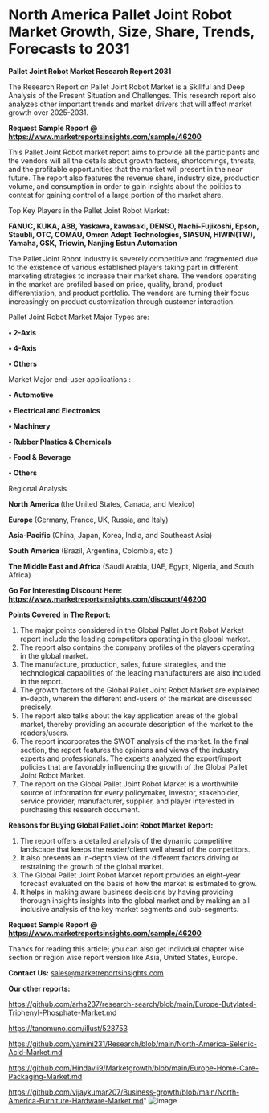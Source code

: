 # North America Pallet Joint Robot Market Growth, Size, Share, Trends, Forecasts to 2031

<strong>Pallet Joint Robot Market Research Report 2031</strong>

The Research Report on Pallet Joint Robot Market is a Skillful and Deep Analysis of the Present Situation and Challenges. This research report also analyzes other important trends and market drivers that will affect market growth over 2025-2031.

<strong>Request Sample Report @ <a href=https://www.marketreportsinsights.com/sample/46200>https://www.marketreportsinsights.com/sample/46200</a></strong>

This Pallet Joint Robot market report aims to provide all the participants and the vendors will all the details about growth factors, shortcomings, threats, and the profitable opportunities that the market will present in the near future. The report also features the revenue share, industry size, production volume, and consumption in order to gain insights about the politics to contest for gaining control of a large portion of the market share.

Top Key Players in the Pallet Joint Robot Market:

<strong>FANUC, KUKA, ABB, Yaskawa, kawasaki, DENSO, Nachi-Fujikoshi, Epson, Staubli, OTC, COMAU, Omron Adept Technologies, SIASUN, HIWIN(TW), Yamaha, GSK, Triowin, Nanjing Estun Automation</strong>

The Pallet Joint Robot Industry is severely competitive and fragmented due to the existence of various established players taking part in different marketing strategies to increase their market share. The vendors operating in the market are profiled based on price, quality, brand, product differentiation, and product portfolio. The vendors are turning their focus increasingly on product customization through customer interaction.

Pallet Joint Robot Market Major Types are:

<strong>•  2-Axis

•  4-Axis

•  Others</strong>

Market Major end-user applications :

<strong>•  Automotive

•  Electrical and Electronics

•  Machinery

•  Rubber Plastics & Chemicals

•  Food & Beverage

•  Others</strong>

Regional Analysis

</u><strong><b>North America</b></strong> (the United States, Canada, and Mexico)

<strong><b>Europe </b></strong>(Germany, France, UK, Russia, and Italy)

<strong><b>Asia-Pacific</b></strong> (China, Japan, Korea, India, and Southeast Asia)

<strong><b>South America</b></strong> (Brazil, Argentina, Colombia, etc.)

<strong><b>The Middle East and Africa</b></strong> (Saudi Arabia, UAE, Egypt, Nigeria, and South Africa)

<strong>Go For Interesting Discount Here: <a href=https://www.marketreportsinsights.com/discount/46200>https://www.marketreportsinsights.com/discount/46200</a></strong>

<strong>Points Covered in The Report:</strong>
<ol>
  <li>The major points considered in the Global Pallet Joint Robot Market report include the leading competitors operating in the global market.</li>
  <li>The report also contains the company profiles of the players operating in the global market.</li>
  <li>The manufacture, production, sales, future strategies, and the technological capabilities of the leading manufacturers are also included in the report.</li>
  <li>The growth factors of the Global Pallet Joint Robot Market are explained in-depth, wherein the different end-users of the market are discussed precisely.</li>
  <li>The report also talks about the key application areas of the global market, thereby providing an accurate description of the market to the readers/users.</li>
  <li>The report incorporates the SWOT analysis of the market. In the final section, the report features the opinions and views of the industry experts and professionals. The experts analyzed the export/import policies that are favorably influencing the growth of the Global Pallet Joint Robot Market.</li>
  <li>The report on the Global Pallet Joint Robot Market is a worthwhile source of information for every policymaker, investor, stakeholder, service provider, manufacturer, supplier, and player interested in purchasing this research document.</li>
</ol>
<strong>Reasons for Buying Global Pallet Joint Robot Market Report:</strong>

<ol>
  <li>The report offers a detailed analysis of the dynamic competitive landscape that keeps the reader/client well ahead of the competitors.</li>
  <li>It also presents an in-depth view of the different factors driving or restraining the growth of the global market.</li>
  <li>The Global Pallet Joint Robot Market report provides an eight-year forecast evaluated on the basis of how the market is estimated to grow.</li>
  <li>It helps in making aware business decisions by having providing thorough insights insights into the global market and by making an all-inclusive analysis of the key market segments and sub-segments.</li>
</ol>
<strong>Request Sample Report @ <a href=https://www.marketreportsinsights.com/sample/46200>https://www.marketreportsinsights.com/sample/46200</a></strong>


Thanks for reading this article; you can also get individual chapter wise section or region wise report version like Asia, United States, Europe.

<strong>Contact Us:</strong>
sales@marketreportsinsights.com

<strong>Our other reports:</strong>

<a href=https://github.com/arha237/research-search/blob/main/Europe-Butylated-Triphenyl-Phosphate-Market.md>https://github.com/arha237/research-search/blob/main/Europe-Butylated-Triphenyl-Phosphate-Market.md</a>

<a href=https://tanomuno.com/illust/528753>https://tanomuno.com/illust/528753</a>

<a href=https://github.com/yamini231/Research/blob/main/North-America-Selenic-Acid-Market.md>https://github.com/yamini231/Research/blob/main/North-America-Selenic-Acid-Market.md</a>

<a href=https://github.com/Hindavii9/Marketgrowth/blob/main/Europe-Home-Care-Packaging-Market.md>https://github.com/Hindavii9/Marketgrowth/blob/main/Europe-Home-Care-Packaging-Market.md</a>

<a href=https://github.com/vijaykumar207/Business-growth/blob/main/North-America-Furniture-Hardware-Market.md>https://github.com/vijaykumar207/Business-growth/blob/main/North-America-Furniture-Hardware-Market.md</a>"
![image](https://github.com/user-attachments/assets/bf2b5c5b-aec9-499e-8068-a25afad66e85)
